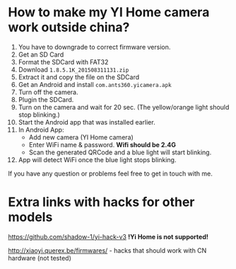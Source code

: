 # How to make my YI Home camera work outside china?

1. You have to downgrade to correct firmware version.
2. Get an SD Card
3. Format the SDCard with FAT32
4. Download `1.8.5.1K_201508311131.zip`
5. Extract it and copy the file on the SDCard
6. Get an Android and install `com.ants360.yicamera.apk`
7. Turn off the camera.
8. Plugin the SDCard.
9. Turn on the camera and wait for 20 sec. (The yellow/orange light should stop blinking.)
10. Start the Android app that was installed earlier.
11. In Android App:
    - Add new camera (YI Home camera)
    - Enter WiFi name & password. __Wifi should be 2.4G__
    - Scan the generated QRCode and a blue light will start blinking.
12. App will detect WiFi once the blue light stops blinking.

If you have any question or problems feel free to get in touch with me.

# Extra links with hacks for other models

https://github.com/shadow-1/yi-hack-v3 __!Yi Home is not supported!__

http://xiaoyi.querex.be/firmwares/ - hacks that should work with CN hardware (not tested)